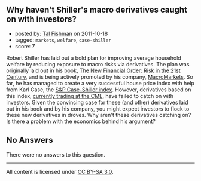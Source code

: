 ## Why haven't Shiller's macro derivatives caught on with investors?

- posted by: [Tal Fishman](https://stackexchange.com/users/-1/89-tal-fishman) on 2011-10-18
- tagged: `markets`, `welfare`, `case-shiller`
- score: 7

Robert Shiller has laid out a bold plan for improving average household welfare by reducing exposure to macro risks via derivatives.  The plan was originally laid out in his book, [The New Financial Order: Risk in the 21st Century][1], and is being actively promoted by his company, [MacroMarkets][2].  So far, he has managed to create a very successful house price index with help from Karl Case, the [S&P Case-Shiller index][3].  However, derivatives based on this index, [currently trading at the CME][4], have failed to catch on with investors.  Given the convincing case for these (and other) derivatives laid out in his book and by his company, you might expect investors to flock to these new derivatives in droves.  Why aren't these derivatives catching on?  Is there a problem with the economics behind his argument?


  [1]: http://www.amazon.com/New-Financial-Order-Risk-Century/dp/0691120110
  [2]: http://www.macromarkets.com/index.shtml
  [3]: http://en.wikipedia.org/wiki/Case%E2%80%93Shiller_index
  [4]: http://www.cmegroup.com/trading/real-estate/

## No Answers

There were no answers to this question.


---

All content is licensed under [CC BY-SA 3.0](https://creativecommons.org/licenses/by-sa/3.0/).
